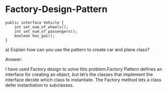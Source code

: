# Factory-Design-Pattern
```
public interface Vehicle {
	int set_num_of_wheels();
	int set_num_of_passengers();
	boolean has_gas();
}
```
a) Explain how can you use the pattern to create car and plane class?

Answer:

I have used Factory design to solve this problem.Factory Pattern defines an interface for creating an object, but let’s the classes that implement the interface decide which class to instantiate. The Factory method lets a class defer instantiation to subclasses.
